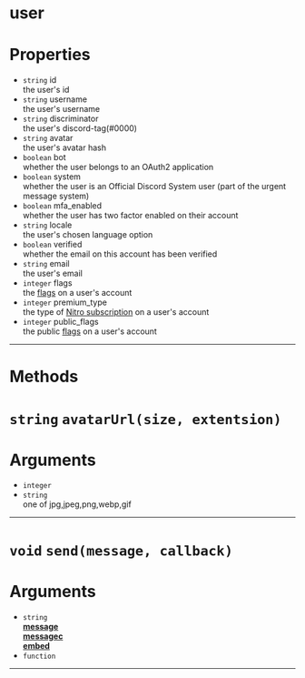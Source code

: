 # user

# Properties
* `string` id  
the user's id  
* `string` username  
the user's username  
* `string` discriminator  
the user's discord-tag(#0000)  
* `string` avatar  
the user's avatar hash  
* `boolean` bot  
whether the user belongs to an OAuth2 application  
* `boolean` system  
whether the user is an Official Discord System user (part of the urgent message system)  
* `boolean` mfa_enabled  
whether the user has two factor enabled on their account  
* `string` locale  
the user's chosen language option  
* `boolean` verified  
whether the email on this account has been verified  
* `string` email  
the user's email  
* `integer` flags  
the [flags](https://discord.com/developers/docs/resources/user#user-object-user-flags) on a user's account    
* `integer` premium_type  
the type of [Nitro subscription](https://discord.com/developers/docs/resources/user#user-object-premium-types) on a user's account    
* `integer` public_flags  
the public [flags](https://discord.com/developers/docs/resources/user#user-object-user-flags) on a user's account    

---
# Methods
# `string` `avatarUrl(size, extentsion)`
# Arguments
* `integer`  
* `string`  
one of jpg,jpeg,png,webp,gif  

---
# `void` `send(message, callback)`
# Arguments
* `string`  
**[message](https://github.com/devonium/gm-discordAPI/blob/doc/message.md#message)**  
**[messagec](https://github.com/devonium/gm-discordAPI/blob/doc/messagec.md#messagec)**  
**[embed](https://github.com/devonium/gm-discordAPI/blob/doc/embed.md#embed)**  
* `function`  

---
